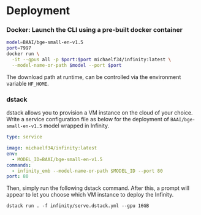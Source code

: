 # Deployment

### Docker: Launch the CLI using a pre-built docker container
```bash
model=BAAI/bge-small-en-v1.5
port=7997
docker run \
  -it --gpus all -p $port:$port michaelf34/infinity:latest \
  --model-name-or-path $model --port $port
```
The download path at runtime, can be controlled via the environment variable `HF_HOME`.

### dstack
dstack allows you to provision a VM instance on the cloud of your choice.
Write a service configuration file as below for the deployment of `BAAI/bge-small-en-v1.5` model wrapped in Infinity.

```yaml
type: service

image: michaelf34/infinity:latest
env:
  - MODEL_ID=BAAI/bge-small-en-v1.5
commands:
  - infinity_emb --model-name-or-path $MODEL_ID --port 80
port: 80
```

Then, simply run the following dstack command.
After this, a prompt will appear to let you choose which VM instance to deploy the Infinity.

```shell
dstack run . -f infinity/serve.dstack.yml --gpu 16GB
```

